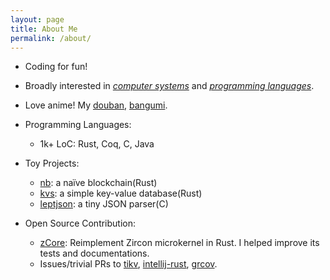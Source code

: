 ```yaml
---
layout: page
title: About Me
permalink: /about/
---
```


* Coding for fun!

* Broadly interested in *<u>computer systems</u>* and *<u>programming languages</u>*.

* Love anime! My [douban](https://www.douban.com/people/190489967/), [bangumi](https://bangumi.tv/user/446865).

* Programming Languages:
  - 1k+ LoC: Rust, Coq, C, Java

* Toy Projects:
  - [nb](https://github.com/xxchan/nb): a naïve blockchain(Rust)
  - [kvs](https://github.com/xxchan/kvs): a simple key-value database(Rust)
  - [leptjson](https://github.com/xxchan/leptjson): a tiny JSON parser(C)
  
* Open Source Contribution:
  - [zCore](https://github.com/rcore-os/zCore): Reimplement Zircon microkernel in Rust. I helped improve its tests and documentations.
  - Issues/trivial PRs to [tikv](https://github.com/tikv/tikv), [intellij-rust](https://github.com/intellij-rust/intellij-rust), [grcov](https://github.com/mozilla/grcov).
